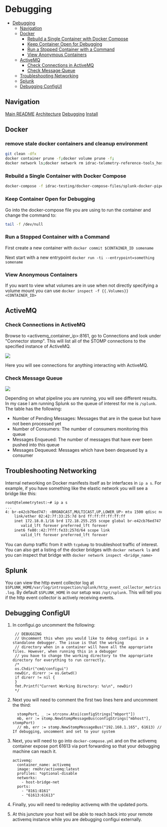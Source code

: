 # Debugging

- [Debugging](#debugging)
  - [Navigation](#navigation)
  - [Docker](#docker)
    - [Rebuild a Single Container with Docker Compose](#rebuild-a-single-container-with-docker-compose)
    - [Keep Container Open for Debugging](#keep-container-open-for-debugging)
    - [Run a Stopped Container with a Command](#run-a-stopped-container-with-a-command)
    - [View Anonymous Containers](#view-anonymous-containers)
  - [ActiveMQ](#activemq)
    - [Check Connections in ActiveMQ](#check-connections-in-activemq)
    - [Check Message Queue](#check-message-queue)
  - [Troubleshooting Networking](#troubleshooting-networking)
  - [Splunk](#splunk)
  - [Debugging ConfigUI](#debugging-configui)

## Navigation

[Main README](../README.md)
[Architecture](ARCHITECTURE.md)
[Debugging](DEBUGGING.md)
[Install](INSTALL.md)

## Docker

### remove stale docker containers and cleanup environment

```bash
git clean -dfx
docker container prune -f;docker volume prune -f;
docker network ls;docker network rm idrac-telemetry-reference-tools_host-bridge-net
```
### Rebuild a Single Container with Docker Compose

```bash
docker-compose -f idrac-testing/docker-compose-files/splunk-docker-pipeline-reference-unenc.yml up -d --build telemetry-receiver
```

### Keep Container Open for Debugging

Go into the docker-compose file you are using to run the container and change the command to:

```bash
tail -f /dev/null
```

### Run a Stopped Container with a Command

First create a new container with `docker commit $CONTAINER_ID somename`

Next start with a new entrypoint `docker run -ti --entrypoint=something somename`

### View Anonymous Containers

If you want to view what volumes are in use when not directly specifying a volume mount you can use `docker inspect -f {{.Volumes}} <CONTAINER_ID>`
## ActiveMQ

### Check Connections in ActiveMQ

Browse to <activemq_container_ip>:8161, go to Connections and look under "Connector stomp". This will list all of the STOMP connections to the specified instance of ActiveMQ.

![](../images/2022-02-09-13-27-41.png)

Here you will see connections for anything interacting with ActiveMQ.

### Check Message Queue

![](../images/2022-02-24-09-18-47.png)

Depending on what pipeline you are running, you will see different results. In my case I am running Splunk so the queue of interest for me is `/splunk`. The table has the following:

- Number of Pending Messages: Messages that are in the queue but have not been processed yet
- Number of Consumers: The number of consumers monitoring this queue
- Messages Enqueued: The number of messages that have ever been pushed into this queue
- Messages Dequeued: Messages which have been dequeued by a consumer

## Troubleshooting Networking

Internal networking on Docker manifests itself as br interfaces in `ip a s`. For example, if you have something like the
elastic network you will see a bridge like this:

```bash
root@telemetrytest:~# ip a s
...
4: br-e42cb76ed747: <BROADCAST,MULTICAST,UP,LOWER_UP> mtu 1500 qdisc noqueue state UP group default
    link/ether 02:42:7f:33:25:7d brd ff:ff:ff:ff:ff:ff
    inet 172.18.0.1/16 brd 172.18.255.255 scope global br-e42cb76ed747
       valid_lft forever preferred_lft forever
    inet6 fe80::42:7fff:fe33:257d/64 scope link
       valid_lft forever preferred_lft forever
```

You can dump traffic from it with `tcpdump` to troubleshoot traffic of interest. You can also get a listing of the 
docker bridges with `docker network ls` and you can inspect that bridge with `docker network inspect <bridge_name>`

## Splunk

You can view the http event collector log at `$SPLUNK_HOME/var/log/introspection/splunk/http_event_collector_metrics.log`. By default `$SPLUNK_HOME` in our setup was `/opt/splunk`. This will tell you if the http event collector is actively receiving events.

## Debugging ConfigUI

1. In configui.go uncomment the following:

    ```golang
     // DEBUGGING
     // Uncomment this when you would like to debug configui in a standalone debugger. The issue is that the working
     // directory when in a container will have all the appropriate files. However, when running this in a debugger
     // you have to change the working directory to the appropriate directory for everything to run correctly.
     /*
     os.Chdir("cmd/configui")
     newDir, direrr := os.Getwd()
     if direrr != nil {
     }
     fmt.Printf("Current Working Directory: %s\n", newDir)
     */
    ```

2. Next you will need to comment the first two lines here and uncomment the third:

    ```golang
      stompPort, _ := strconv.Atoi(configStrings["mbport"])
      mb, err := stomp.NewStompMessageBus(configStrings["mbhost"], stompPort)
      // mb, err := stomp.NewStompMessageBus("192.168.1.165", 61613) // If debugging, uncomment and set to your system
    ```

3. Next, you will need to go into `docker-compose.yml` and on the activemq container expose port 61613 via port 
   forwarding so that your debugging machine can reach it.

    ```
    activemq:
      container_name: activemq
      image: rmohr/activemq:latest
      profiles: *optional-disable
      networks:
        - host-bridge-net
      ports:
        - "8161:8161"
        - "61613:61613"
    ```

4. Finally, you will need to redeploy activemq with the updated ports.
5. At this juncture your host will be able to reach back into your remote activemq instance while you are debugging 
   configui externally.